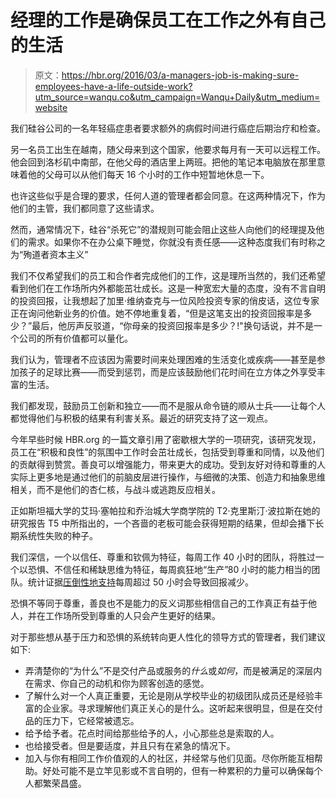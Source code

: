 # 经理的工作是确保员工在工作之外有自己的生活

> 原文：<https://hbr.org/2016/03/a-managers-job-is-making-sure-employees-have-a-life-outside-work?utm_source=wanqu.co&utm_campaign=Wanqu+Daily&utm_medium=website>

我们硅谷公司的一名年轻癌症患者要求额外的病假时间进行癌症后期治疗和检查。

另一名员工出生在越南，随父母来到这个国家，他要求每月有一天可以远程工作。他会回到洛杉矶中南部，在他父母的酒店里上两班。把他的笔记本电脑放在那里意味着他的父母可以从他们每天 16 个小时的工作中短暂地休息一下。

也许这些似乎是合理的要求，任何人道的管理者都会同意。在这两种情况下，作为他们的主管，我们都同意了这些请求。

然而，通常情况下，硅谷“杀死它”的潜规则可能会阻止这些人向他们的经理提及他们的需求。如果你不在办公桌下睡觉，你就没有责任感——这种态度我们有时称之为“殉道者资本主义”

我们不仅希望我们的员工和合作者完成他们的工作，这是理所当然的，我们还希望看到他们在工作场所内外都能茁壮成长。这是一种宽宏大量的态度，没有不言自明的投资回报，让我想起了加里·维纳查克与一位风险投资专家的俏皮话，这位专家正在询问他新业务的价值。她不停地重复着，“但是这笔支出的投资回报率是多少？”最后，他厉声反驳道，“你母亲的投资回报率是多少？!"换句话说，并不是一个公司的所有价值都可以量化。

我们认为，管理者不应该因为需要时间来处理困难的生活变化或疾病——甚至是参加孩子的足球比赛——而受到惩罚，而是应该鼓励他们花时间在立方体之外享受丰富的生活。

我们都发现，鼓励员工创新和独立——而不是服从命令链的顺从士兵——让每个人都觉得他们与积极的结果有利害关系。最近的研究支持了这一观点。

今年早些时候 HBR.org 的一篇文章引用了密歇根大学的一项研究，该研究发现，员工在“积极和良性”的氛围中工作时会茁壮成长，包括受到尊重和同情，以及他们的贡献得到赞赏。善良可以增强能力，带来更大的成功。受到友好对待和尊重的人实际上更多地是通过他们的前脑皮层进行操作，与细微的决策、创造力和抽象思维相关，而不是他们的杏仁核，与战斗或逃跑反应相关。

正如斯坦福大学的艾玛·塞帕拉和乔治城大学商学院的 T2·克里斯汀·波拉斯在她的研究报告 T5 中所指出的，一个吝啬的老板可能会获得短期的结果，但却会播下长期系统性失败的种子。

我们深信，一个以信任、尊重和钦佩为特征，每周工作 40 小时的团队，将胜过一个以恐惧、不信任和稀缺思维为特征，每周疯狂地“生产”80 小时的能力相当的团队。统计证据[压倒性地支持](http://www.cnbc.com/2015/01/26/working-more-than-50-hours-makes-you-less-productive.html)每周超过 50 小时会导致回报减少。

恐惧不等同于尊重，善良也不是能力的反义词那些相信自己的工作真正有益于他人，并在工作场所受到尊重的人只会产生更好的结果。

对于那些想从基于压力和恐惧的系统转向更人性化的领导方式的管理者，我们建议如下:

*   弄清楚你的“为什么”不是交付产品或服务的*什么*或*如何*，而是被满足的深层内在需求、你自己的动机和你为顾客创造的感觉。
*   了解什么对一个人真正重要，无论是刚从学校毕业的初级团队成员还是经验丰富的企业家。寻求理解他们真正关心的是什么。这听起来很明显，但是在交付品的压力下，它经常被遗忘。
*   给予给予者。花点时间给那些给予的人，小心那些总是索取的人。
*   也给接受者。但是要适度，并且只有在紧急的情况下。
*   加入与你有相同工作价值观的人的社区，并经常与他们见面。尽你所能互相帮助。好处可能不是立竿见影或不言自明的，但有一种累积的力量可以确保每个人都繁荣昌盛。